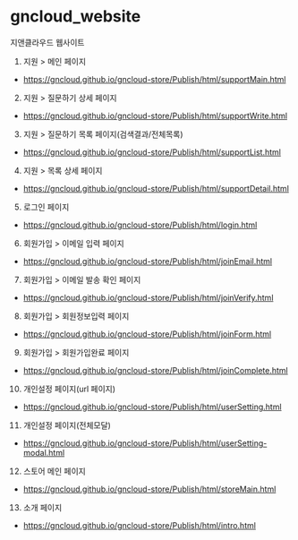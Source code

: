 # gncloud_website
지앤클라우드 웹사이트


1. 지원 > 메인 페이지 
 * https://gncloud.github.io/gncloud-store/Publish/html/supportMain.html
 
2. 지원 > 질문하기 상세 페이지 
 * https://gncloud.github.io/gncloud-store/Publish/html/supportWrite.html

3. 지원 > 질문하기 목록 페이지(검색결과/전체목록) 
 * https://gncloud.github.io/gncloud-store/Publish/html/supportList.html

4. 지원 > 목록 상세 페이지
 * https://gncloud.github.io/gncloud-store/Publish/html/supportDetail.html
 
5. 로그인 페이지
  * https://gncloud.github.io/gncloud-store/Publish/html/login.html
  
6. 회원가입 > 이메일 입력 페이지
  * https://gncloud.github.io/gncloud-store/Publish/html/joinEmail.html  
  
7. 회원가입 > 이메일 발송 확인 페이지
  * https://gncloud.github.io/gncloud-store/Publish/html/joinVerify.html  
    
8. 회원가입 > 회원정보입력 페이지
  * https://gncloud.github.io/gncloud-store/Publish/html/joinForm.html    
  
9. 회원가입 > 회원가입완료 페이지
  * https://gncloud.github.io/gncloud-store/Publish/html/joinComplete.html
  
10. 개인설정 페이지(url 페이지)
  * https://gncloud.github.io/gncloud-store/Publish/html/userSetting.html
  
11. 개인설정 페이지(전체모달)
  * https://gncloud.github.io/gncloud-store/Publish/html/userSetting-modal.html  
    
12. 스토어 메인 페이지
  * https://gncloud.github.io/gncloud-store/Publish/html/storeMain.html    

13. 소개 페이지
  * https://gncloud.github.io/gncloud-store/Publish/html/intro.html 